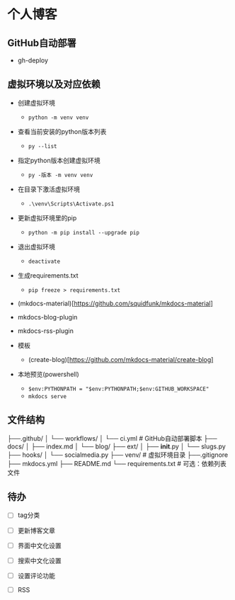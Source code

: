 # 个人博客
## GitHub自动部署
* gh-deploy

## 虚拟环境以及对应依赖
* 创建虚拟环境
  * `python -m venv venv`
* 查看当前安装的python版本列表
  * `py --list`
* 指定python版本创建虚拟环境
  * `py -版本 -m venv venv`
* 在目录下激活虚拟环境 
  * `.\venv\Scripts\Activate.ps1`
* 更新虚拟环境里的pip
  * `python -m pip install --upgrade pip`
* 退出虚拟环境
  * `deactivate`

* 生成requirements.txt
  * `pip freeze > requirements.txt`

* (mkdocs-material)[https://github.com/squidfunk/mkdocs-material]
* mkdocs-blog-plugin
* mkdocs-rss-plugin
* 模板
  * (create-blog)[https://github.com/mkdocs-material/create-blog]

* 本地预览(powershell)
  * `$env:PYTHONPATH = "$env:PYTHONPATH;$env:GITHUB_WORKSPACE"`
  * `mkdocs serve`

## 文件结构
├──.github/
│   └── workflows/
│       └── ci.yml          # GitHub自动部署脚本
├── docs/
│   ├── index.md
│   └── blog/
├── ext/
│   ├── __init__.py
│   └── slugs.py
├── hooks/
│   └── socialmedia.py
├── venv/                   # 虚拟环境目录
├──.gitignore
├── mkdocs.yml
├── README.md
└── requirements.txt        # 可选：依赖列表文件

## 待办
* [ ] tag分类
* [ ] 更新博客文章
* [ ] 界面中文化设置
* [ ] 搜索中文化设置
* [ ] 设置评论功能
* [ ] RSS

